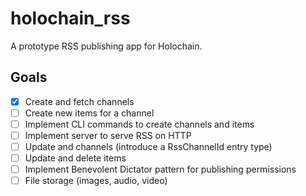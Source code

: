 # holochain_rss

A prototype RSS publishing app for Holochain.

## Goals

- [x] Create and fetch channels
- [ ] Create new items for a channel
- [ ] Implement CLI commands to create channels and items
- [ ] Implement server to serve RSS on HTTP
- [ ] Update and channels (introduce a RssChannelId entry type)
- [ ] Update and delete items
- [ ] Implement Benevolent Dictator pattern for publishing permissions
- [ ] File storage (images, audio, video)
